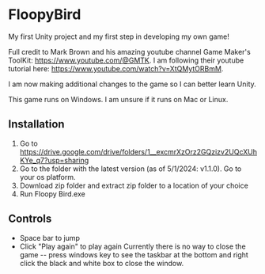 # FloopyBird
My first Unity project and my first step in developing my own game! 

Full credit to Mark Brown and his amazing youtube channel Game Maker's ToolKit: https://www.youtube.com/@GMTK. I am following their youtube tutorial here: https://www.youtube.com/watch?v=XtQMytORBmM.

I am now making additional changes to the game so I can better learn Unity.

This game runs on Windows. I am unsure if it runs on Mac or Linux.

## Installation
1. Go to https://drive.google.com/drive/folders/1__excmrXzOrz2GQzizv2UQcXUhKYe_q7?usp=sharing
2. Go to the folder with the latest version (as of 5/1/2024: v1.1.0). Go to your os platform.
3. Download zip folder and extract zip folder to a location of your choice
5. Run Floopy Bird.exe

## Controls
* Space bar to jump
* Click "Play again" to play again
Currently there is no way to close the game -- press windows key to see the taskbar at the bottom and right click the black and white box to close the window.
